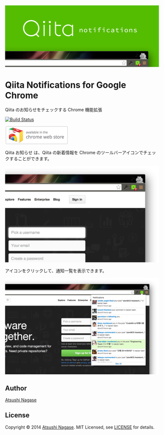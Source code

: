 ![](doc/1400x560_Marquee.png)

Qiita Notifications for Google Chrome
=====================================

Qiita のお知らせをチェックする Chrome 機能拡張

[![Build Status](https://travis-ci.org/ngs/qiita-notifications-crx.svg?branch=master)](https://travis-ci.org/ngs/qiita-notifications-crx)

[![](doc/badge.png)][store]

Qiita お知らせ は、Qiita の新着情報を Chrome のツールバーアイコンでチェックすることができます。

![](doc/screen2.png)

アイコンをクリックして、通知一覧を表示できます。

![](doc/screen1.png)

Author
------

[Atsushi Nagase]

License
-------

Copyright &copy; 2014 [Atsushi Nagase]. MIT Licensed, see [LICENSE] for details.


[store]: https://chrome.google.com/webstore/detail/lfaggijcindkbihlopcogjlihmpdpdaa
[Atsushi Nagase]: http://ngs.io/
[LICENSE]: LICENSE.md
